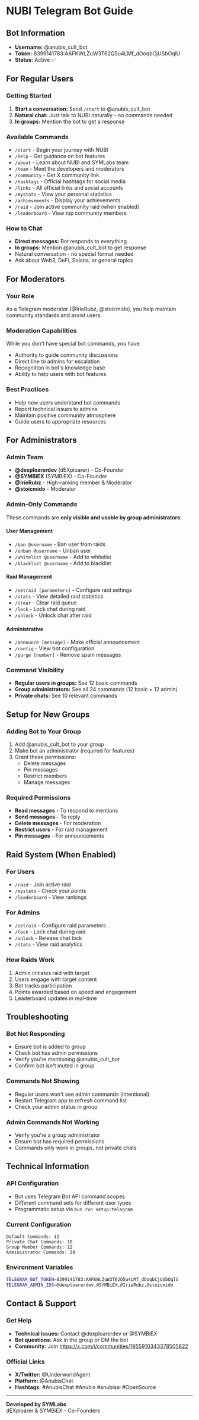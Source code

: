 # NUBI Telegram Bot Guide

## Bot Information
- **Username:** @anubis_cult_bot  
- **Token:** 8399141783:AAFKWLZuW3T62Q5u4LMf_dOoqbCjUSbOqlU
- **Status:** Active ✅

## For Regular Users

### Getting Started
1. **Start a conversation:** Send `/start` to @anubis_cult_bot
2. **Natural chat:** Just talk to NUBI naturally - no commands needed
3. **In groups:** Mention the bot to get a response

### Available Commands
- `/start` - Begin your journey with NUBI
- `/help` - Get guidance on bot features
- `/about` - Learn about NUBI and SYMLabs team
- `/team` - Meet the developers and moderators
- `/community` - Get X community link
- `/hashtags` - Official hashtags for social media
- `/links` - All official links and social accounts
- `/mystats` - View your personal statistics
- `/achievements` - Display your achievements
- `/raid` - Join active community raid (when enabled)
- `/leaderboard` - View top community members

### How to Chat
- **Direct messages:** Bot responds to everything
- **In groups:** Mention @anubis_cult_bot to get response
- Natural conversation - no special format needed
- Ask about Web3, DeFi, Solana, or general topics

## For Moderators

### Your Role
As a Telegram moderator (@IrieRubz, @stoicmido), you help maintain community standards and assist users.

### Moderation Capabilities
While you don't have special bot commands, you have:
- Authority to guide community discussions
- Direct line to admins for escalation
- Recognition in bot's knowledge base
- Ability to help users with bot features

### Best Practices
- Help new users understand bot commands
- Report technical issues to admins
- Maintain positive community atmosphere
- Guide users to appropriate resources

## For Administrators

### Admin Team
- **@dexploarerdev** (dEXploarer) - Co-Founder
- **@SYMBiEX** (SYMBiEX) - Co-Founder
- **@IrieRubz** - High-ranking member & Moderator
- **@stoicmido** - Moderator

### Admin-Only Commands
These commands are **only visible and usable by group administrators**:

#### User Management
- `/ban @username` - Ban user from raids
- `/unban @username` - Unban user
- `/whitelist @username` - Add to whitelist
- `/blacklist @username` - Add to blacklist

#### Raid Management
- `/setraid [parameters]` - Configure raid settings
- `/stats` - View detailed raid statistics
- `/clear` - Clear raid queue
- `/lock` - Lock chat during raid
- `/unlock` - Unlock chat after raid

#### Administrative
- `/announce [message]` - Make official announcement
- `/config` - View bot configuration
- `/purge [number]` - Remove spam messages

### Command Visibility
- **Regular users in groups:** See 12 basic commands
- **Group administrators:** See all 24 commands (12 basic + 12 admin)
- **Private chats:** See 10 relevant commands

## Setup for New Groups

### Adding Bot to Your Group
1. Add @anubis_cult_bot to your group
2. Make bot an administrator (required for features)
3. Grant these permissions:
   - Delete messages
   - Pin messages  
   - Restrict members
   - Manage messages

### Required Permissions
- **Read messages** - To respond to mentions
- **Send messages** - To reply
- **Delete messages** - For moderation
- **Restrict users** - For raid management
- **Pin messages** - For announcements

## Raid System (When Enabled)

### For Users
- `/raid` - Join active raid
- `/mystats` - Check your points
- `/leaderboard` - View rankings

### For Admins
- `/setraid` - Configure raid parameters
- `/lock` - Lock chat during raid
- `/unlock` - Release chat lock
- `/stats` - View raid analytics

### How Raids Work
1. Admin initiates raid with target
2. Users engage with target content
3. Bot tracks participation
4. Points awarded based on speed and engagement
5. Leaderboard updates in real-time

## Troubleshooting

### Bot Not Responding
- Ensure bot is added to group
- Check bot has admin permissions
- Verify you're mentioning @anubis_cult_bot
- Confirm bot isn't muted in group

### Commands Not Showing
- Regular users won't see admin commands (intentional)
- Restart Telegram app to refresh command list
- Check your admin status in group

### Admin Commands Not Working
- Verify you're a group administrator
- Ensure bot has required permissions
- Commands only work in groups, not private chats

## Technical Information

### API Configuration
- Bot uses Telegram Bot API command scopes
- Different command sets for different user types
- Programmatic setup via `bun run setup:telegram`

### Current Configuration
```
Default Commands: 12
Private Chat Commands: 10  
Group Member Commands: 12
Administrator Commands: 24
```

### Environment Variables
```bash
TELEGRAM_BOT_TOKEN=8399141783:AAFKWLZuW3T62Q5u4LMf_dOoqbCjUSbOqlU
TELEGRAM_ADMIN_IDS=@dexploarerdev,@SYMBiEX,@IrieRubz,@stoicmido
```

## Contact & Support

### Get Help
- **Technical issues:** Contact @dexploarerdev or @SYMBiEX
- **Bot questions:** Ask in the group or DM the bot
- **Community:** Join https://x.com/i/communities/1955910343378505822

### Official Links
- **X/Twitter:** @UnderworldAgent
- **Platform:** @AnubisChat
- **Hashtags:** #AnubisChat #Anubis #anubisai #OpenSource

---

**Developed by SYMLabs**  
dEXploarer & SYMBiEX - Co-Founders
